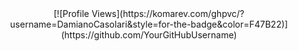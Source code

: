 <div align="center">[![Profile Views](https://komarev.com/ghpvc/?username=DamianoCasolari&style=for-the-badge&color=F47B22)](https://github.com/YourGitHubUsername)
</div>
<!--
**DamianoCasolari/DamianoCasolari** is a ✨ _special_ ✨ repository because its `README.md` (this file) appears on your GitHub profile.

Here are some ideas to get you started:

- 🔭 I’m currently working on ...
- 🌱 I’m currently learning ...
- 👯 I’m looking to collaborate on ...
- 🤔 I’m looking for help with ...
- 💬 Ask me about ...
- 📫 How to reach me: ...
- 😄 Pronouns: ...
- ⚡ Fun fact: ...
-->
